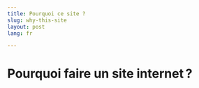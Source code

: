 ```yaml
---
title: Pourquoi ce site ?
slug: why-this-site
layout: post
lang: fr

---
```


# Pourquoi faire un site internet ?


